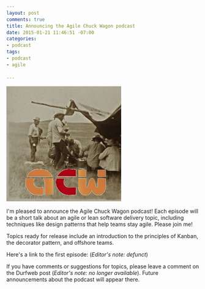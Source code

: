 ```yaml
---
layout: post
comments: true
title: Announcing the Agile Chuck Wagon podcast
date: 2015-01-21 11:46:51 -07:00
categories:
- podcast
tags:
- podcast
- agile

---
```

![agile-chuck-wagon-banner-1400x1400](/assets/agile-chuck-wagon-banner-1400x1400-300x300.jpg)

I'm pleased to announce the Agile Chuck Wagon podcast! Each episode will be a short talk about an agile or lean software delivery topic, including techniques like design patterns that help teams stay agile. Please join me!

Topics ready for release include an introduction to the principles of Kanban, the decorator pattern, and offshore teams.

Here's a link to the first episode: (_Editor's note: defunct_)

If you have comments or suggestions for topics, please leave a comment on the Durfweb post (_Editor's note: no longer available_). Future announcements about the podcast will appear there.
